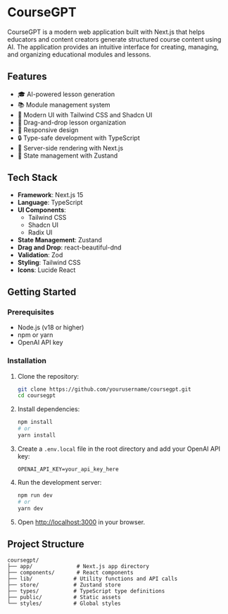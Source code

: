 # CourseGPT

CourseGPT is a modern web application built with Next.js that helps educators and content creators generate structured course content using AI. The application provides an intuitive interface for creating, managing, and organizing educational modules and lessons.

## Features

- 🎓 AI-powered lesson generation
- 📚 Module management system
- 🎨 Modern UI with Tailwind CSS and Shadcn UI
- 🔄 Drag-and-drop lesson organization
- 📱 Responsive design
- 🔒 Type-safe development with TypeScript
- 🚀 Server-side rendering with Next.js
- 💾 State management with Zustand

## Tech Stack

- **Framework**: Next.js 15
- **Language**: TypeScript
- **UI Components**: 
  - Tailwind CSS
  - Shadcn UI
  - Radix UI
- **State Management**: Zustand
- **Drag and Drop**: react-beautiful-dnd
- **Validation**: Zod
- **Styling**: Tailwind CSS
- **Icons**: Lucide React

## Getting Started

### Prerequisites

- Node.js (v18 or higher)
- npm or yarn
- OpenAI API key

### Installation

1. Clone the repository:
   ```bash
   git clone https://github.com/yourusername/coursegpt.git
   cd coursegpt
   ```

2. Install dependencies:
   ```bash
   npm install
   # or
   yarn install
   ```

3. Create a `.env.local` file in the root directory and add your OpenAI API key:
   ```
   OPENAI_API_KEY=your_api_key_here
   ```

4. Run the development server:
   ```bash
   npm run dev
   # or
   yarn dev
   ```

5. Open [http://localhost:3000](http://localhost:3000) in your browser.

## Project Structure

```
coursegpt/
├── app/              # Next.js app directory
├── components/       # React components
├── lib/             # Utility functions and API calls
├── store/           # Zustand store
├── types/           # TypeScript type definitions
├── public/          # Static assets
└── styles/          # Global styles
```
